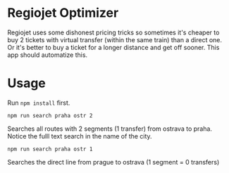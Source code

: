 # Regiojet Optimizer
Regiojet uses some dishonest pricing tricks so sometimes it's cheaper to buy 2 tickets with virtual transfer (within the same train) than a direct one. 
Or it's better to buy a ticket for a longer distance and get off sooner.
This app should automatize this.

# Usage
Run `npm install` first.

`npm run search praha ostr 2`

Searches all routes with 2 segments (1 transfer) from ostrava to praha. Notice the fulll text search in the name of the city.

`npm run search praha ostr 1`

Searches the direct line from prague to ostrava (1 segment = 0 transfers)
